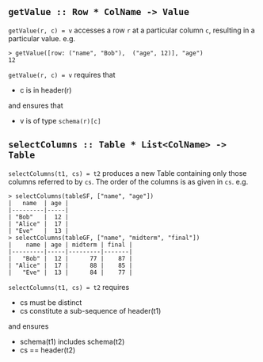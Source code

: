 
## `getValue :: Row * ColName -> Value`

`getValue(r, c) = v` accesses a row `r` at a particular column `c`, resulting in a particular value. e.g.

```
> getValue([row: ("name", "Bob"),  ("age", 12)], "age")
12
```

`getValue(r, c) = v` requires that 

* c is in header(r)

and ensures that

* v is of type `schema(r)[c]`

## `selectColumns :: Table * List<ColName> -> Table`

`selectColumns(t1, cs) = t2` produces a new Table containing only those columns referred to by `cs`. The order of the columns is as given in `cs`. e.g.

```
> selectColumns(tableSF, ["name", "age"])
|   name  | age |
|---------|-----|
| "Bob"   |  12 |
| "Alice" |  17 |
| "Eve"   |  13 |
> selectColumns(tableGF, ["name", "midterm", "final"])
|    name | age | midterm | final |
|---------|-----|---------|-------|
|   "Bob" |  12 |      77 |    87 |
| "Alice" |  17 |      88 |    85 |
|   "Eve" |  13 |      84 |    77 |
```

`selectColumns(t1, cs) = t2` requires
* cs must be distinct
* cs constitute a sub-sequence of header(t1)

and ensures

* schema(t1) includes schema(t2)
* cs == header(t2)

